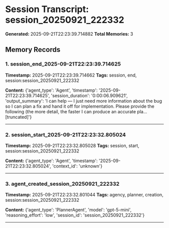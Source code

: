# Session Transcript: session_20250921_222332

**Generated:** 2025-09-21T22:23:39.714882
**Total Memories:** 3

## Memory Records

### 1. session_end_2025-09-21T22:23:39.714625

**Timestamp:** 2025-09-21T22:23:39.714662
**Tags:** session, end, session:session_20250921_222332

**Content:** {'agent_type': 'Agent', 'timestamp': '2025-09-21T22:23:39.714625', 'session_duration': '0:00:06.909621', 'output_summary': 'I can help — I just need more information about the bug so I can plan a fix and hand it off for implementation. Please provide the following (the more detail, the faster I can produce an accurate pla...[truncated]'}

---

### 2. session_start_2025-09-21T22:23:32.805024

**Timestamp:** 2025-09-21T22:23:32.805028
**Tags:** session, start, session:session_20250921_222332

**Content:** {'agent_type': 'Agent', 'timestamp': '2025-09-21T22:23:32.805024', 'context_id': 'unknown'}

---

### 3. agent_created_session_20250921_222332

**Timestamp:** 2025-09-21T22:23:32.801044
**Tags:** agency, planner, creation, session:session_20250921_222332

**Content:** {'agent_type': 'PlannerAgent', 'model': 'gpt-5-mini', 'reasoning_effort': 'low', 'session_id': 'session_20250921_222332'}

---

